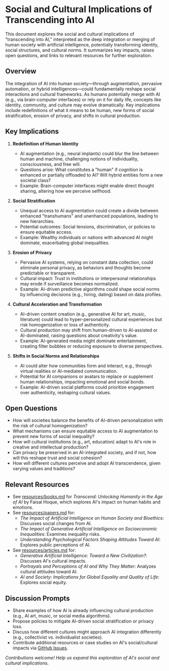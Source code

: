 # Social and Cultural Implications of Transcending into AI

This document explores the social and cultural implications of "transcending into AI," interpreted as the deep integration or merging of human society with artificial intelligence, potentially transforming identity, social structures, and cultural norms. It summarizes key impacts, raises open questions, and links to relevant resources for further exploration.

## Overview
The integration of AI into human society—through augmentation, pervasive automation, or hybrid intelligences—could fundamentally reshape social interactions and cultural frameworks. As humans potentially merge with AI (e.g., via brain-computer interfaces) or rely on it for daily life, concepts like identity, community, and culture may evolve dramatically. Key implications include redefinitions of what it means to be human, new forms of social stratification, erosion of privacy, and shifts in cultural production.

## Key Implications
1. **Redefinition of Human Identity**
   - AI augmentation (e.g., neural implants) could blur the line between human and machine, challenging notions of individuality, consciousness, and free will.
   - Questions arise: What constitutes a "human" if cognition is enhanced or partially offloaded to AI? Will hybrid entities form a new societal class?
   - Example: Brain-computer interfaces might enable direct thought sharing, altering how we perceive selfhood.

2. **Social Stratification**
   - Unequal access to AI augmentation could create a divide between enhanced "transhumans" and unenhanced populations, leading to new hierarchies.
   - Potential outcomes: Social tensions, discrimination, or policies to ensure equitable access.
   - Example: Wealthy individuals or nations with advanced AI might dominate, exacerbating global inequalities.

3. **Erosion of Privacy**
   - Pervasive AI systems, relying on constant data collection, could eliminate personal privacy, as behaviors and thoughts become predictable or transparent.
   - Cultural impact: Trust in institutions or interpersonal relationships may erode if surveillance becomes normalized.
   - Example: AI-driven predictive algorithms could shape social norms by influencing decisions (e.g., hiring, dating) based on data profiles.

4. **Cultural Acceleration and Transformation**
   - AI-driven content creation (e.g., generative AI for art, music, literature) could lead to hyper-personalized cultural experiences but risk homogenization or loss of authenticity.
   - Cultural production may shift from human-driven to AI-assisted or AI-dominated, raising questions about creativity's value.
   - Example: AI-generated media might dominate entertainment, creating filter bubbles or reducing exposure to diverse perspectives.

5. **Shifts in Social Norms and Relationships**
   - AI could alter how communities form and interact, e.g., through virtual realities or AI-mediated communication.
   - Potential for AI companions or avatars to replace or supplement human relationships, impacting emotional and social bonds.
   - Example: AI-driven social platforms could prioritize engagement over authenticity, reshaping cultural values.

## Open Questions
- How will societies balance the benefits of AI-driven personalization with the risk of cultural homogenization?
- What mechanisms can ensure equitable access to AI augmentation to prevent new forms of social inequality?
- How will cultural institutions (e.g., art, education) adapt to AI's role in creative and intellectual production?
- Can privacy be preserved in an AI-integrated society, and if not, how will this reshape trust and social cohesion?
- How will different cultures perceive and adopt AI transcendence, given varying values and traditions?

## Relevant Resources
- See [resources/books.md](../resources/books.md) for *Transcend: Unlocking Humanity in the Age of AI* by Faisal Hoque, which explores AI's impact on human habits and emotions.
- See [resources/papers.md](../resources/papers.md) for:
  - *The Impact of Artificial Intelligence on Human Society and Bioethics*: Discusses social changes from AI.
  - *The Impact of Generative Artificial Intelligence on Socioeconomic Inequalities*: Examines inequality risks.
  - *Understanding Psychological Factors Shaping Attitudes Toward AI*: Explores public perceptions of AI.
- See [resources/articles.md](../resources/articles.md) for:
  - *Generative Artificial Intelligence: Toward a New Civilization?*: Discusses AI's cultural impacts.
  - *Portrayals and Perceptions of AI and Why They Matter*: Analyzes cultural attitudes toward AI.
  - *AI and Society: Implications for Global Equality and Quality of Life*: Explores social equity.

## Discussion Prompts
- Share examples of how AI is already influencing cultural production (e.g., AI art, music, or social media algorithms).
- Propose policies to mitigate AI-driven social stratification or privacy loss.
- Discuss how different cultures might approach AI integration differently (e.g., collectivist vs. individualist societies).
- Contribute additional resources or case studies on AI's social/cultural impacts via [GitHub Issues](../contrib/issue_template.md).

*Contributions welcome! Help us expand this exploration of AI's social and cultural implications.*